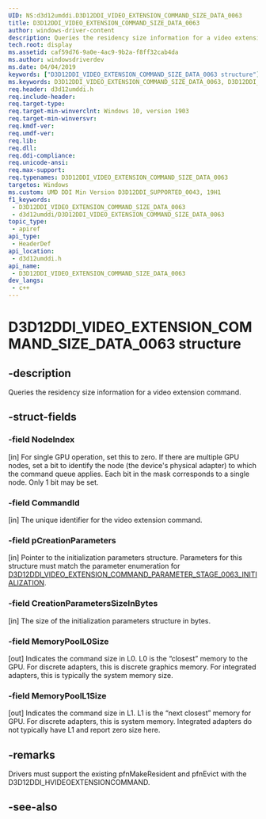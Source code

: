 ```yaml
---
UID: NS:d3d12umddi.D3D12DDI_VIDEO_EXTENSION_COMMAND_SIZE_DATA_0063
title: D3D12DDI_VIDEO_EXTENSION_COMMAND_SIZE_DATA_0063
author: windows-driver-content
description: Queries the residency size information for a video extension command.
tech.root: display
ms.assetid: caf59d76-9a0e-4ac9-9b2a-f8ff32cab4da
ms.author: windowsdriverdev
ms.date: 04/04/2019
keywords: ["D3D12DDI_VIDEO_EXTENSION_COMMAND_SIZE_DATA_0063 structure"]
ms.keywords: D3D12DDI_VIDEO_EXTENSION_COMMAND_SIZE_DATA_0063, D3D12DDI_VIDEO_EXTENSION_COMMAND_SIZE_DATA_0063,
req.header: d3d12umddi.h
req.include-header: 
req.target-type: 
req.target-min-winverclnt: Windows 10, version 1903
req.target-min-winversvr: 
req.kmdf-ver: 
req.umdf-ver: 
req.lib: 
req.dll: 
req.ddi-compliance: 
req.unicode-ansi: 
req.max-support: 
req.typenames: D3D12DDI_VIDEO_EXTENSION_COMMAND_SIZE_DATA_0063
targetos: Windows
ms.custom: UMD DDI Min Version D3D12DDI_SUPPORTED_0043, 19H1
f1_keywords:
 - D3D12DDI_VIDEO_EXTENSION_COMMAND_SIZE_DATA_0063
 - d3d12umddi/D3D12DDI_VIDEO_EXTENSION_COMMAND_SIZE_DATA_0063
topic_type:
 - apiref
api_type:
 - HeaderDef
api_location:
 - d3d12umddi.h
api_name:
 - D3D12DDI_VIDEO_EXTENSION_COMMAND_SIZE_DATA_0063
dev_langs:
 - c++
---
```


# D3D12DDI_VIDEO_EXTENSION_COMMAND_SIZE_DATA_0063 structure


## -description

Queries the residency size information for a video extension command.

## -struct-fields

### -field NodeIndex

[in] For single GPU operation, set this to zero. If there are multiple GPU nodes, set a bit to identify the node (the device's physical adapter) to which the command queue applies. Each bit in the mask corresponds to a single node. Only 1 bit may be set.

### -field CommandId

[in] The unique identifier for the video extension command.

### -field pCreationParameters

[in] Pointer to the initialization parameters structure. Parameters for this structure must match the parameter enumeration for [D3D12DDI_VIDEO_EXTENSION_COMMAND_PARAMETER_STAGE_0063_INITIALIZATION](ne-d3d12umddi-d3d12ddi_video_extension_command_parameter_stage_0063.md).

### -field CreationParametersSizeInBytes

[in] The size of the initialization parameters structure in bytes.

### -field MemoryPoolL0Size

[out] Indicates the command size in L0. L0 is the “closest” memory to the GPU. For discrete adapters, this is discrete graphics memory. For integrated adapters, this is typically the system memory size.

### -field MemoryPoolL1Size

 
[out] Indicates the command size in L1. L1 is the “next closest” memory for GPU. For discrete adapters, this is system memory. Integrated adapters do not typically have L1 and report zero size here.

## -remarks

Drivers must support the existing pfnMakeResident and pfnEvict with the D3D12DDI_HVIDEOEXTENSIONCOMMAND.

## -see-also


